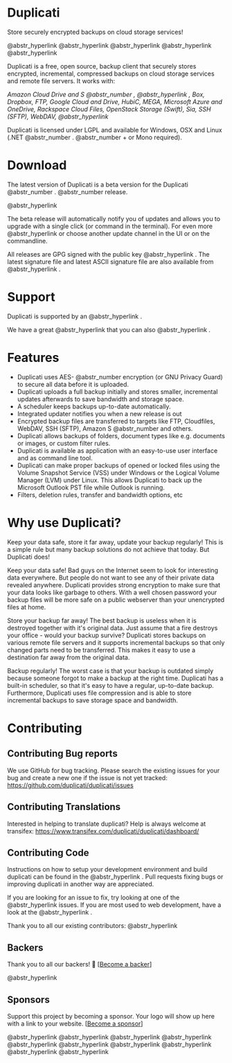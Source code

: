 # Duplicati

Store securely encrypted backups on cloud storage services!

@abstr_hyperlink @abstr_hyperlink @abstr_hyperlink @abstr_hyperlink @abstr_hyperlink 

Duplicati is a free, open source, backup client that securely stores encrypted, incremental, compressed backups on cloud storage services and remote file servers. It works with:

_Amazon Cloud Drive and S @abstr_number , @abstr_hyperlink , Box, Dropbox, FTP, Google Cloud and Drive, HubiC, MEGA, Microsoft Azure and OneDrive, Rackspace Cloud Files, OpenStack Storage (Swift), Sia, SSH (SFTP), WebDAV, @abstr_hyperlink_

Duplicati is licensed under LGPL and available for Windows, OSX and Linux (.NET @abstr_number . @abstr_number + or Mono required). 

# Download

The latest version of Duplicati is a beta version for the Duplicati @abstr_number . @abstr_number release. 

@abstr_hyperlink 

The beta release will automatically notify you of updates and allows you to upgrade with a single click (or command in the terminal). For even more @abstr_hyperlink or choose another update channel in the UI or on the commandline.

All releases are GPG signed with the public key @abstr_hyperlink . The latest signature file and latest ASCII signature file are also available from @abstr_hyperlink .

# Support

Duplicati is supported by an @abstr_hyperlink .

We have a great @abstr_hyperlink that you can also @abstr_hyperlink .

# Features

  * Duplicati uses AES- @abstr_number encryption (or GNU Privacy Guard) to secure all data before it is uploaded.
  * Duplicati uploads a full backup initially and stores smaller, incremental updates afterwards to save bandwidth and storage space.
  * A scheduler keeps backups up-to-date automatically.
  * Integrated updater notifies you when a new release is out
  * Encrypted backup files are transferred to targets like FTP, Cloudfiles, WebDAV, SSH (SFTP), Amazon S @abstr_number and others.
  * Duplicati allows backups of folders, document types like e.g. documents or images, or custom filter rules. 
  * Duplicati is available as application with an easy-to-use user interface and as command line tool.
  * Duplicati can make proper backups of opened or locked files using the Volume Snapshot Service (VSS) under Windows or the Logical Volume Manager (LVM) under Linux. This allows Duplicati to back up the Microsoft Outlook PST file while Outlook is running.
  * Filters, deletion rules, transfer and bandwidth options, etc



# Why use Duplicati?

Keep your data safe, store it far away, update your backup regularly! This is a simple rule but many backup solutions do not achieve that today. But Duplicati does!

Keep your data safe! Bad guys on the Internet seem to look for interesting data everywhere. But people do not want to see any of their private data revealed anywhere. Duplicati provides strong encryption to make sure that your data looks like garbage to others. With a well chosen password your backup files will be more safe on a public webserver than your unencrypted files at home.

Store your backup far away! The best backup is useless when it is destroyed together with it's original data. Just assume that a fire destroys your office - would your backup survive? Duplicati stores backups on various remote file servers and it supports incremental backups so that only changed parts need to be transferred. This makes it easy to use a destination far away from the original data.

Backup regularly! The worst case is that your backup is outdated simply because someone forgot to make a backup at the right time. Duplicati has a built-in scheduler, so that it's easy to have a regular, up-to-date backup. Furthermore, Duplicati uses file compression and is able to store incremental backups to save storage space and bandwidth.

# Contributing

## Contributing Bug reports

We use GitHub for bug tracking. Please search the existing issues for your bug and create a new one if the issue is not yet tracked: https://github.com/duplicati/duplicati/issues

## Contributing Translations

Interested in helping to translate duplicati? Help is always welcome at transifex: https://www.transifex.com/duplicati/duplicati/dashboard/

## Contributing Code

Instructions on how to setup your development environment and build duplicati can be found in the @abstr_hyperlink . Pull requests fixing bugs or improving duplicati in another way are appreciated.

If you are looking for an issue to fix, try looking at one of the @abstr_hyperlink issues. If you are most used to web development, have a look at the @abstr_hyperlink .

Thank you to all our existing contributors: @abstr_hyperlink 

## Backers

Thank you to all our backers! 🙏 [[Become a backer](https://opencollective.com/duplicati#backer)]

@abstr_hyperlink 

## Sponsors

Support this project by becoming a sponsor. Your logo will show up here with a link to your website. [[Become a sponsor](https://opencollective.com/duplicati#sponsor)]

@abstr_hyperlink @abstr_hyperlink @abstr_hyperlink @abstr_hyperlink @abstr_hyperlink @abstr_hyperlink @abstr_hyperlink @abstr_hyperlink @abstr_hyperlink @abstr_hyperlink 
